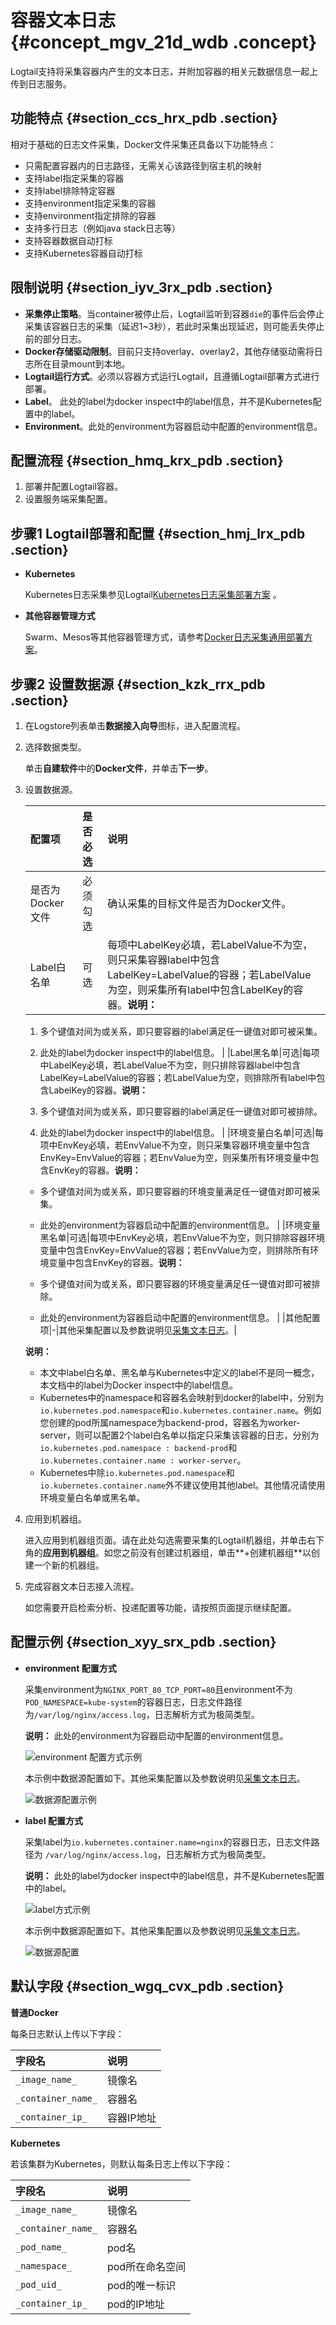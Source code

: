 # 容器文本日志 {#concept_mgv_21d_wdb .concept}

Logtail支持将采集容器内产生的文本日志，并附加容器的相关元数据信息一起上传到日志服务。

## 功能特点 {#section_ccs_hrx_pdb .section}

相对于基础的日志文件采集，Docker文件采集还具备以下功能特点：

-   只需配置容器内的日志路径，无需关心该路径到宿主机的映射
-   支持label指定采集的容器
-   支持label排除特定容器
-   支持environment指定采集的容器
-   支持environment指定排除的容器
-   支持多行日志（例如java stack日志等）
-   支持容器数据自动打标
-   支持Kubernetes容器自动打标

## 限制说明 {#section_iyv_3rx_pdb .section}

-   **采集停止策略**。当container被停止后，Logtail监听到容器`die`的事件后会停止采集该容器日志的采集（延迟1~3秒），若此时采集出现延迟，则可能丢失停止前的部分日志。
-   **Docker存储驱动限制**。目前只支持overlay、overlay2，其他存储驱动需将日志所在目录mount到本地。
-   **Logtail运行方式**。必须以容器方式运行Logtail，且遵循Logtail部署方式进行部署。
-   **Label**。 此处的label为docker inspect中的label信息，并不是Kubernetes配置中的label。
-   **Environment**。此处的environment为容器启动中配置的environment信息。

## 配置流程 {#section_hmq_krx_pdb .section}

1.  部署并配置Logtail容器。
2.  设置服务端采集配置。

## 步骤1 Logtail部署和配置 {#section_hmj_lrx_pdb .section}

-   **Kubernetes**

    Kubernetes日志采集参见Logtail[Kubernetes日志采集部署方案](intl.zh-CN/用户指南/Logtail采集/容器日志采集/Kubernetes日志采集流程.md) 。

-   **其他容器管理方式**

    Swarm、Mesos等其他容器管理方式，请参考[Docker日志采集通用部署方案](intl.zh-CN/用户指南/Logtail采集/容器日志采集/标准Docker日志采集流程.md)。


## 步骤2 设置数据源 {#section_kzk_rrx_pdb .section}

1.  在Logstore列表单击**数据接入向导**图标，进入配置流程。
2.  选择数据类型。

    单击**自建软件**中的**Docker文件**，并单击**下一步**。

3.  设置数据源。

    |配置项|是否必选|说明|
    |:--|:---|:-|
    |是否为Docker文件|必须勾选|确认采集的目标文件是否为Docker文件。|
    |Label白名单|可选|每项中LabelKey必填，若LabelValue不为空，则只采集容器label中包含LabelKey=LabelValue的容器；若LabelValue为空，则采集所有label中包含LabelKey的容器。**说明：** 

    1.  多个键值对间为或关系，即只要容器的label满足任一键值对即可被采集。
    2.  此处的label为docker inspect中的label信息。
|
    |Label黑名单|可选|每项中LabelKey必填，若LabelValue不为空，则只排除容器label中包含LabelKey=LabelValue的容器；若LabelValue为空，则排除所有label中包含LabelKey的容器。**说明：** 

    1.  多个键值对间为或关系，即只要容器的label满足任一键值对即可被排除。
    2.  此处的label为docker inspect中的label信息。
|
    |环境变量白名单|可选|每项中EnvKey必填，若EnvValue不为空，则只采集容器环境变量中包含EnvKey=EnvValue的容器；若EnvValue为空，则采集所有环境变量中包含EnvKey的容器。**说明：** 

    -   多个键值对间为或关系，即只要容器的环境变量满足任一键值对即可被采集。
    -   此处的environment为容器启动中配置的environment信息。
|
    |环境变量黑名单|可选|每项中EnvKey必填，若EnvValue不为空，则只排除容器环境变量中包含EnvKey=EnvValue的容器；若EnvValue为空，则排除所有环境变量中包含EnvKey的容器。**说明：** 

    -   多个键值对间为或关系，即只要容器的环境变量满足任一键值对即可被排除。
    -   此处的environment为容器启动中配置的environment信息。
|
    |其他配置项|-|其他采集配置以及参数说明见[采集文本日志](intl.zh-CN/用户指南/Logtail采集/文本日志/采集文本日志.md)。|

    **说明：** 

    -   本文中label白名单、黑名单与Kubernetes中定义的label不是同一概念，本文档中的label为Docker inspect中的label信息。
    -   Kubernetes中的namespace和容器名会映射到docker的label中，分别为`io.kubernetes.pod.namespace`和`io.kubernetes.container.name`。例如您创建的pod所属namespace为backend-prod，容器名为worker-server，则可以配置2个label白名单以指定只采集该容器的日志，分别为 `io.kubernetes.pod.namespace : backend-prod`和`io.kubernetes.container.name : worker-server`。
    -   Kubernetes中除`io.kubernetes.pod.namespace`和`io.kubernetes.container.name`外不建议使用其他label。其他情况请使用环境变量白名单或黑名单。
4.  应用到机器组。

    进入应用到机器组页面。请在此处勾选需要采集的Logtail机器组，并单击右下角的**应用到机器组**。如您之前没有创建过机器组，单击**+创建机器组**以创建一个新的机器组。

5.  完成容器文本日志接入流程。

    如您需要开启检索分析、投递配置等功能，请按照页面提示继续配置。


## 配置示例 {#section_xyy_srx_pdb .section}

-   **environment 配置方式**

    采集environment为`NGINX_PORT_80_TCP_PORT=80`且environment不为`POD_NAMESPACE=kube-system`的容器日志，日志文件路径为`/var/log/nginx/access.log`，日志解析方式为极简类型。

    **说明：** 此处的environment为容器启动中配置的environment信息。

    ![](images/2942_zh-CN.png "environment 配置方式示例")

    本示例中数据源配置如下。其他采集配置以及参数说明见[采集文本日志](intl.zh-CN/用户指南/Logtail采集/文本日志/采集文本日志.md)。

    ![](images/2943_zh-CN.png "数据源配置示例")

-   **label 配置方式**

    采集label为`io.kubernetes.container.name=nginx`的容器日志，日志文件路径为 `/var/log/nginx/access.log`，日志解析方式为极简类型。

    **说明：** 此处的label为docker inspect中的label信息，并不是Kubernetes配置中的label。

    ![](images/2944_zh-CN.png "label方式示例")

    本示例中数据源配置如下。其他采集配置以及参数说明见[采集文本日志](intl.zh-CN/用户指南/Logtail采集/文本日志/采集文本日志.md)。

    ![](images/2947_zh-CN.png "数据源配置")


## 默认字段 {#section_wgq_cvx_pdb .section}

**普通Docker**

每条日志默认上传以下字段：

|字段名|说明|
|:--|:-|
| `_image_name_` |镜像名|
| `_container_name_` |容器名|
|`_container_ip_`|容器IP地址|

**Kubernetes**

若该集群为Kubernetes，则默认每条日志上传以下字段：

|字段名|说明|
|:--|:-|
| `_image_name_` |镜像名|
| `_container_name_` |容器名|
| `_pod_name_` |pod名|
| `_namespace_` |pod所在命名空间|
| `_pod_uid_` |pod的唯一标识|
|`_container_ip_`|pod的IP地址|

